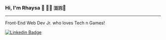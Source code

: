 ### Hi, I'm Rhaysa 👋 :woman_technologist: :brazil::purple_heart: 
-------------
Front-End Web Dev Jr. who loves Tech n Games! 

[![Linkedin Badge](https://img.shields.io/badge/-LinkedIn-blue?style=flat-square&logo=Linkedin&logoColor=white&link=hhttps://www.linkedin.com/in/rlmadruga/)](https://www.linkedin.com/in/rlmadruga/)
